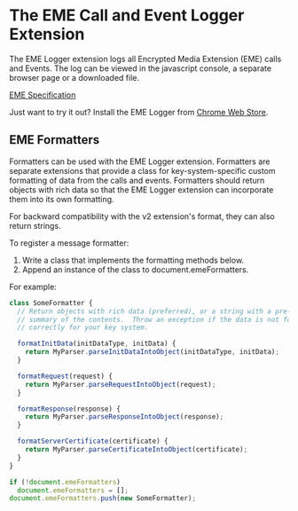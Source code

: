 # The EME Call and Event Logger Extension #

The EME Logger extension logs all Encrypted Media Extension (EME) calls and
Events. The log can be viewed in the javascript console, a separate browser page
or a downloaded file.

[EME Specification](https://w3c.github.io/encrypted-media/)

Just want to try it out? Install the EME Logger from [Chrome Web Store](https://chrome.google.com/webstore/detail/eme-call-and-event-logger/cniohcjecdcdhgmlofniddfoeokbpbpb).


## EME Formatters ##

Formatters can be used with the EME Logger extension. Formatters are separate
extensions that provide a class for key-system-specific custom formatting of
data from the calls and events.  Formatters should return objects with rich data
so that the EME Logger extension can incorporate them into its own formatting.

For backward compatibility with the v2 extension's format, they can also return
strings.

To register a message formatter:
  1. Write a class that implements the formatting methods below.
  2. Append an instance of the class to document.emeFormatters.

For example:

```js
class SomeFormatter {
  // Return objects with rich data (preferred), or a string with a pre-formatted
  // summary of the contents.  Throw an exception if the data is not formatted
  // correctly for your key system.

  formatInitData(initDataType, initData) {
    return MyParser.parseInitDataIntoObject(initDataType, initData);
  }

  formatRequest(request) {
    return MyParser.parseRequestIntoObject(request);
  }

  formatResponse(response) {
    return MyParser.parseResponseIntoObject(response);
  }

  formatServerCertificate(certificate) {
    return MyParser.parseCertificateIntoObject(certificate);
  }
}

if (!document.emeFormatters)
  document.emeFormatters = [];
document.emeFormatters.push(new SomeFormatter);
```
